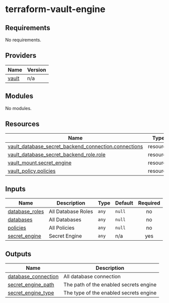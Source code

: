 # terraform-vault-engine
<!-- BEGIN_TF_DOCS -->
## Requirements

No requirements.

## Providers

| Name | Version |
|------|---------|
| <a name="provider_vault"></a> [vault](#provider\_vault) | n/a |

## Modules

No modules.

## Resources

| Name | Type |
|------|------|
| [vault_database_secret_backend_connection.connections](https://registry.terraform.io/providers/hashicorp/vault/latest/docs/resources/database_secret_backend_connection) | resource |
| [vault_database_secret_backend_role.role](https://registry.terraform.io/providers/hashicorp/vault/latest/docs/resources/database_secret_backend_role) | resource |
| [vault_mount.secret_engine](https://registry.terraform.io/providers/hashicorp/vault/latest/docs/resources/mount) | resource |
| [vault_policy.policies](https://registry.terraform.io/providers/hashicorp/vault/latest/docs/resources/policy) | resource |

## Inputs

| Name | Description | Type | Default | Required |
|------|-------------|------|---------|:--------:|
| <a name="input_database_roles"></a> [database\_roles](#input\_database\_roles) | All Database Roles | `any` | `null` | no |
| <a name="input_databases"></a> [databases](#input\_databases) | All Databases | `any` | `null` | no |
| <a name="input_policies"></a> [policies](#input\_policies) | All Policies | `any` | `null` | no |
| <a name="input_secret_engine"></a> [secret\_engine](#input\_secret\_engine) | Secret Engine | `any` | n/a | yes |

## Outputs

| Name | Description |
|------|-------------|
| <a name="output_database_connection"></a> [database\_connection](#output\_database\_connection) | All database connection |
| <a name="output_secret_engine_path"></a> [secret\_engine\_path](#output\_secret\_engine\_path) | The path of the enabled secrets engine |
| <a name="output_secret_engine_type"></a> [secret\_engine\_type](#output\_secret\_engine\_type) | The type of the enabled secrets engine |
<!-- END_TF_DOCS -->